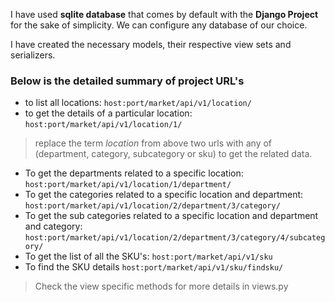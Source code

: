 
I have used **sqlite database** that comes by default 
with the **Django Project** for the sake of simplicity. 
We can configure any database of our choice. 

I have created the necessary models, their respective view sets and serializers.

### Below is the detailed summary of project URL's

- to list all locations: `host:port/market/api/v1/location/`
- to get the details of a particular location: `host:port/market/api/v1/location/1/`
> replace the term _location_ from above two urls with any of (department, category, subcategory or sku) to get the related data.
- To get the departments related to a specific location: `host:port/market/api/v1/location/1/department/`
- To get the categories related to a specific location and department: `host:port/market/api/v1/location/2/department/3/category/`
- To get the sub categories related to a specific location and department and category: `host:port/market/api/v1/location/2/department/3/category/4/subcategory/`
- To get the list of all the SKU's: `host:port/market/api/v1/sku`
- To find the SKU details `host:port/market/api/v1/sku/findsku/`

> Check the view specific methods for more details in views.py
